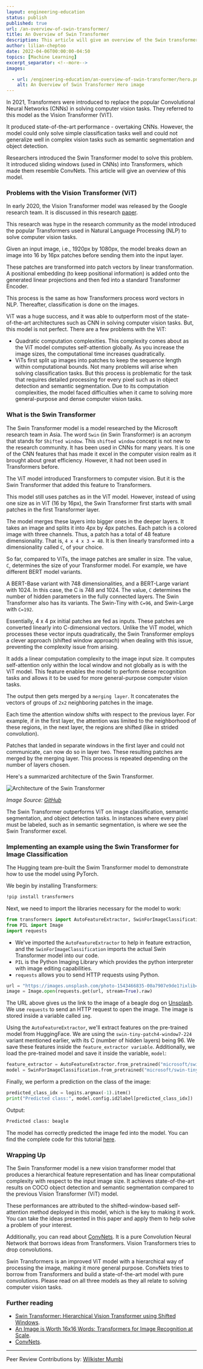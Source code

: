 ```yaml
---
layout: engineering-education
status: publish
published: true
url: /an-overview-of-swin-transformer/
title: An Overview of Swin Transformer
description: This article will give an overview of the Swin transformer model.
author: lilian-cheptoo
date: 2022-04-06T00:00:00-04:50
topics: [Machine Learning]
excerpt_separator: <!--more-->
images:

  - url: /engineering-education/an-overview-of-swin-transformer/hero.png
    alt: An Overview of Swin Transformer Hero image
---
```

In 2021, Transformers were introduced to replace the popular Convolutional Neural Networks (CNNs) in solving computer vision tasks. They referred to this model as the Vision Transformer (ViT).
<!--more-->
It produced state-of-the-art performance - overtaking CNNs. However, the model could only solve simple classification tasks well and could not generalize well in complex vision tasks such as semantic segmentation and object detection.

Researchers introduced the Swin Transformer model to solve this problem. It introduced sliding windows (used in CNNs) into Transformers, which made them resemble ConvNets. This article will give an overview of this model.

### Problems with the Vision Transformer (ViT)
In early 2020, the Vision Transformer model was released by the Google research team. It is discussed in this research [paper](https://arxiv.org/abs/2010.11929).

This research was hype in the research community as the model introduced the popular Transformers used in Natural Language Processing (NLP) to solve computer vision tasks.

Given an input image, i.e., 1920px by 1080px, the model breaks down an image into 16 by 16px patches before sending them into the input layer.

These patches are transformed into patch vectors by linear transformation. A positional embedding (to keep positional information) is added onto the generated linear projections and then fed into a standard Transformer Encoder.

This process is the same as how Transformers process word vectors in NLP. Thereafter, classification is done on the images.

ViT was a huge success, and it was able to outperform most of the state-of-the-art architectures such as CNN in solving computer vision tasks. But, this model is not perfect. There are a few problems with the ViT:

- Quadratic computation complexities. This complexity comes about as the ViT model computes self-attention globally. As you increase the image sizes, the computational time increases quadratically.
- ViTs first split up images into patches to keep the sequence length within computational bounds. Not many problems will arise when solving classification tasks. But this process is problematic for the task that requires detailed processing for every pixel such as in object detection and semantic segmentation. Due to its computation complexities, the model faced difficulties when it came to solving more general-purpose and dense computer vision tasks.

### What is the Swin Transformer
The Swin Transformer model is a model researched by the Microsoft research team in Asia. The word `Swin` (in Swin Transformer) is an acronym that stands for `Shifted window`. This `shifted window` concept is not new to the research community. It has been used in CNNs for many years. It is one of the CNN features that has made it excel in the computer vision realm as it brought about great efficiency. However, it had not been used in Transformers before.

The ViT model introduced Transformers to computer vision. But it is the Swin Transformer that added this feature to Transformers.

This model still uses patches as in the ViT model. However, instead of using one size as in ViT (16 by 16px), the Swin Transformer first starts with small patches in the first Transformer layer.

The model merges these layers into bigger ones in the deeper layers. It takes an image and splits it into 4px by 4px patches. Each patch is a colored image with three channels. Thus, a patch has a total of 48 feature dimensionality. That is, `4 x 4 x 3 = 48`. It is then linearly transformed into a dimensionality called `C`, of your choice.

So far, compared to ViTs, the image patches are smaller in size. The value, `C`, determines the size of your Transformer model. For example, we have different BERT model variants.

A BERT-Base variant with 748 dimensionalities, and a BERT-Large variant with 1024. In this case, the C is 748 and 1024. The value, `C` determines the number of hidden parameters in the fully connected layers. The Swin Transformer also has its variants. The Swin-Tiny with `C=96`, and Swin-Large with `C=192`.

Essentially, 4 x 4 px initial patches are fed as inputs. These patches are converted linearly into C-dimensional vectors. Unlike the ViT model, which processes these vector inputs quadratically, the Swin Transformer employs a clever approach (shifted window approach) when dealing with this issue, preventing the complexity issue from arising.

It adds a linear computation complexity to the image input size. It computes self-attention only within the local window and not globally as is with the ViT model. This feature enables the model to perform dense recognition tasks and allows it to be used for more general-purpose computer vision tasks.

The output then gets merged by a `merging layer`. It concatenates the vectors of groups of `2x2` neighboring patches in the image.

Each time the attention window shifts with respect to the previous layer. For example, if in the first layer, the attention was limited to the neighborhood of these regions, in the next layer, the regions are shifted (like in strided convolution).

Patches that landed in separate windows in the first layer and could not communicate, can now do so in layer two. These resulting patches are merged by the merging layer. This process is repeated depending on the number of layers chosen.

Here's a summarized architecture of the Swin Transformer.

![Architecture of the Swin Transformer](/engineering-education/an-overview-of-swin-transformer/swin-transformer.png)

_Image Source: [GitHub](https://github.com/microsoft/Swin-Transformer)_

The Swin Transformer outperforms ViT on image classification, semantic segmentation, and object detection tasks. In instances where every pixel must be labeled, such as in semantic segmentation, is where we see the Swin Transformer excel.

### Implementing an example using the Swin Transformer for Image Classification
The Hugging team pre-built the Swim Transformer model to demonstrate how to use the model using PyTorch.

We begin by installing Transformers:

```bash
!pip install transformers
```

Next, we need to import the libraries necessary for the model to work:

```python
from transformers import AutoFeatureExtractor, SwinForImageClassification
from PIL import Image
import requests
```

- We've imported the `AutoFeatureExtractor` to help in feature extraction, and the `SwinForImageClassification` imports the actual Swin Transformer model into our code.
- `PIL` is the Python Imaging Library which provides the python interpreter with image editing capabilities.
- `requests` allows you to send HTTP requests using Python.

```python
url = "https://images.unsplash.com/photo-1543466835-00a7907e9de1?ixlib=rb-1.2.1&ixid=MnwxMjA3fDB8MHxwaG90by1wYWdlfHx8fGVufDB8fHx8&auto=format&fit=crop&w=1074&q=80"
image = Image.open(requests.get(url, stream=True).raw)
```

The URL above gives us the link to the image of a beagle dog on [Unsplash](https://unsplash.com/). We use `requests` to send an HTTP request to open the image. The image is stored inside a variable called `img`.

Using the `AutoFeatureExtractor`, we'll extract features on the pre-trained model from HuggingFace. We are using the `swin-tiny-patch4-window7-224` variant mentioned earlier, with its C (number of hidden layers) being 96. We save these features inside the `feature_extractor variable`. Additionally, we load the pre-trained model and save it inside the variable, `model`:

```python
feature_extractor = AutoFeatureExtractor.from_pretrained("microsoft/swin-tiny-patch4-window7-224")
model = SwinForImageClassification.from_pretrained("microsoft/swin-tiny-patch4-window7-224")
```

Finally, we perform a prediction on the class of the image:

```python
predicted_class_idx = logits.argmax(-1).item()
print("Predicted class:", model.config.id2label[predicted_class_idx])
```

Output:

```bash
Predicted class: beagle
```

The model has correctly predicted the image fed into the model. You can find the complete code for this tutorial [here](https://colab.research.google.com/drive/1H27NOzxxaZ1NfjCI6dL1zOUrHbbYh2yt?usp=sharing).

### Wrapping Up
The Swin Transformer model is a new vision transformer model that produces a hierarchical feature representation and has linear computational complexity with respect to the input image size. It achieves state-of-the-art results on COCO object detection and semantic segmentation compared to the previous Vision Transformer (ViT) model.

These performances are attributed to the shifted-window-based self-attention method deployed in this model, which is the key to making it work. You can take the ideas presented in this paper and apply them to help solve a problem of your interest.

Additionally, you can read about [ConvNets](/engineering-education/an-overview-of-convnext/). It is a pure Convolution Neural Network that borrows ideas from Transformers. Vision Transformers tries to drop convolutions.

Swin Transformers is an improved ViT model with a hierarchical way of processing the image, making it more general purpose. ConvNets tries to borrow from Transformers and build a state-of-the-art model with pure convolutions. Please read on all three models as they all relate to solving computer vision tasks.

### Further reading
- [Swin Transformer: Hierarchical Vision Transformer using Shifted Windows](https://arxiv.org/abs/2103.14030).
- [An Image is Worth 16x16 Words: Transformers for Image Recognition at Scale](https://arxiv.org/abs/2010.11929).
- [ConvNets](/engineering-education/an-overview-of-convnext/).

---
Peer Review Contributions by: [Wilkister Mumbi](/engineering-education/authors/wilkister-mumbi/)
